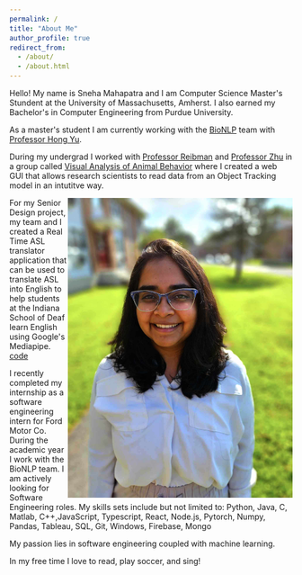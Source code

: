 ```yaml
---
permalink: /
title: "About Me"
author_profile: true
redirect_from: 
  - /about/
  - /about.html
---
```


Hello! My name is Sneha Mahapatra and I am Computer Science Master's Stundent at the University of Massachusetts, Amherst. I also earned my Bachelor's in Computer Engineering from Purdue University. 

As a master's student I am currently working with the [BioNLP](https://bio-nlp.org/) team with [Professor Hong Yu](https://bio-nlp.org/index.php/people). 

During my undergrad I worked with [Professor Reibman](https://engineering.purdue.edu/ECE/People/ptPeopleListing?group_id=2571&resource_id=117177) and [Professor Zhu](https://engineering.purdue.edu/~zhu0/) in a group called [Visual Analysis of Animal Behavior](https://engineering.purdue.edu/VADL/index.html) where I created a web GUI that allows research scientists to read data from an Object Tracking model in an intutitve way. 

 <img  style="float: right;" src='/images/profilepic.jpeg'  width="400">


For my Senior Design project, my team and I created a Real Time ASL translator application that can be used to translate ASL into English to help students at the Indiana School of Deaf learn English using Google's Mediapipe. [code](https://github.com/sne21star/mediapipe)

I recently completed my internship as a software engineering intern for Ford Motor Co. 
During the academic year I work with the BioNLP team. I am actively looking for Software Engineering roles. My skills sets include but not limited to: Python, Java, C, Matlab, C++,JavaScript, Typescript, React, Node.js, Pytorch, Numpy, Pandas, Tableau, SQL, Git, Windows, Firebase, Mongo

My passion lies in software engineering coupled with machine learning. 

In my free time I love to read, play soccer, and sing! 

